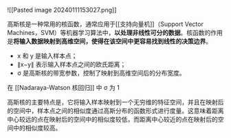 ![[Pasted image 20240111153027.png]]

  
高斯核是一种常用的核函数，通常应用于[[支持向量机]]（Support Vector Machines，SVM）等机器学习算法中，**以处理非线性可分的数据**。核函数的作用是**将输入数据映射到高维空间，使得在该空间中更容易找到线性的决策边界**。

- x 和 y 是输入样本点；
- ∥x−y∥ 表示输入样本点之间的欧氏距离；
- σ 是高斯核的带宽参数，控制了映射到高维空间后的分布宽度。

在 [[Nadaraya-Watson 核回归]] 中 σ 为 1

高斯核的主要特点是，它将输入样本映射到一个无穷维的特征空间，并且在映射后的空间中，样本点之间的相似度通过高斯分布的函数形式进行度量。这意味着距离中心较远的点在映射后的空间中的相似度较低，而距离中心较近的点在映射后的空间中的相似度较高。